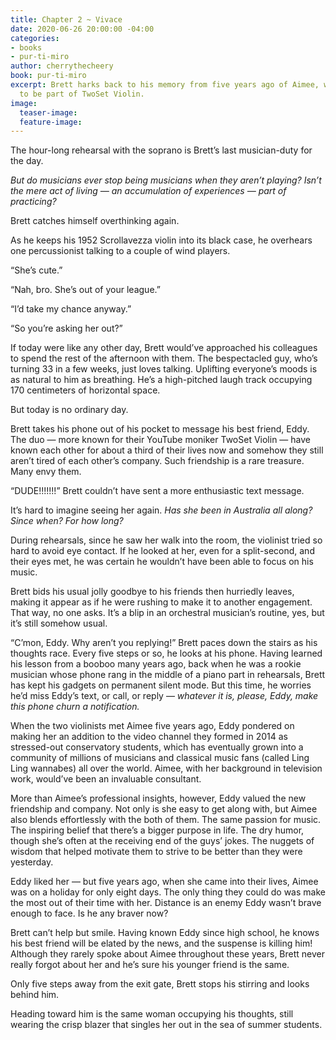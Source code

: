 ```yaml
---
title: Chapter 2 ~ Vivace
date: 2020-06-26 20:00:00 -04:00
categories:
- books
- pur-ti-miro
author: cherrythecheery
book: pur-ti-miro
excerpt: Brett harks back to his memory from five years ago of Aimee, whom Eddy wanted
  to be part of TwoSet Violin.
image:
  teaser-image: 
  feature-image: 
---
```


The hour-long rehearsal with the soprano is Brett’s last musician-duty for the day.

_But do musicians ever stop being musicians when they aren’t playing? Isn’t the mere act of living — an accumulation of experiences — part of practicing?_

Brett catches himself overthinking again.

As he keeps his 1952 Scrollavezza violin into its black case, he overhears one percussionist talking to a couple of wind players.

“She’s cute.”

“Nah, bro. She’s out of your league.”

“I’d take my chance anyway.”

“So you’re asking her out?”

If today were like any other day, Brett would’ve approached his colleagues to spend the rest of the afternoon with them.
The bespectacled guy, who’s turning 33 in a few weeks, just loves talking. Uplifting everyone’s moods is as natural to him as breathing.
He’s a high-pitched laugh track occupying 170 centimeters of horizontal space.

But today is no ordinary day.

Brett takes his phone out of his pocket to message his best friend, Eddy.
The duo — more known for their YouTube moniker TwoSet Violin — have known each other for about a third of their lives now
and somehow they still aren’t tired of each other’s company. Such friendship is a rare treasure. Many envy them.

“DUDE!!!!!!!” Brett couldn’t have sent a more enthusiastic text message.

It’s hard to imagine seeing her again. _Has she been in Australia all along? Since when? For how long?_

During rehearsals, since he saw her walk into the room, the violinist tried so hard to avoid eye contact.
If he looked at her, even for a split-second, and their eyes met, he was certain he wouldn’t have been able to focus on his music.

Brett bids his usual jolly goodbye to his friends then hurriedly leaves, making it appear as if he were rushing to make it to another engagement.
That way, no one asks. It’s a blip in an orchestral musician’s routine, yes, but it’s still somehow usual.

“C’mon, Eddy. Why aren’t you replying!” Brett paces down the stairs as his thoughts race. Every five steps or so, he looks at his phone.
Having learned his lesson from a booboo many years ago, back when he was a rookie musician whose phone rang in the middle of a piano part in rehearsals,
Brett has kept his gadgets on permanent silent mode. But this time, he worries he’d miss Eddy’s text, or call, or reply — _whatever it is,
please, Eddy, make this phone churn a notification._

When the two violinists met Aimee five years ago, Eddy pondered on making her an addition to the video channel they formed in 2014 as stressed-out conservatory students,
which has eventually grown into a community of millions of musicians and classical music fans (called Ling Ling wannabes) all over the world.
Aimee, with her background in television work, would’ve been an invaluable consultant.

More than Aimee’s professional insights, however, Eddy valued the new friendship and company.
Not only is she easy to get along with, but Aimee also blends effortlessly with the both of them. The same passion for music.
The inspiring belief that there’s a bigger purpose in life. The dry humor, though she’s often at the receiving end of the guys’ jokes.
The nuggets of wisdom that helped motivate them to strive to be better than they were yesterday.

Eddy liked her — but five years ago, when she came into their lives, Aimee was on a holiday for only eight days.
The only thing they could do was make the most out of their time with her. Distance is an enemy Eddy wasn’t brave enough to face. Is he any braver now?

Brett can’t help but smile. Having known Eddy since high school, he knows his best friend will be elated by the news, and the suspense is killing him!
Although they rarely spoke about Aimee throughout these years, Brett never really forgot about her and he’s sure his younger friend is the same.

Only five steps away from the exit gate, Brett stops his stirring and looks behind him.

Heading toward him is the same woman occupying his thoughts, still wearing the crisp blazer that singles her out in the sea of summer students.
